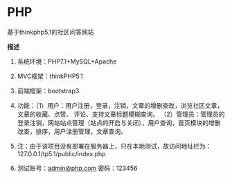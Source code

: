# PHP
基于thinkphp5.1的社区问答网站

**描述** 

1. 系统环境：PHP7.1+MySQL+Apache 

2. MVC框架：thinkPHP5.1 

3. 前端框架：bootstrap3 

4. 功能：（1）用户：用户注册，登录，注销，文章的增删查改，浏览社区文章，文章的收藏、点赞、 评论、支持文章标题模糊查询。          （2）管理员：管理员的登录注销，网站站点管理（站点的开启与关闭），用户查询，首页模块的增删改查，排序，用户注册管理，文章查询。 
5. 注：由于该项目没有部署在服务器上，只在本地测试，故访问地址栏为：127.0.0.1/tp5.1/public/index.php

6. 测试账号：admin@php.com   密码：123456